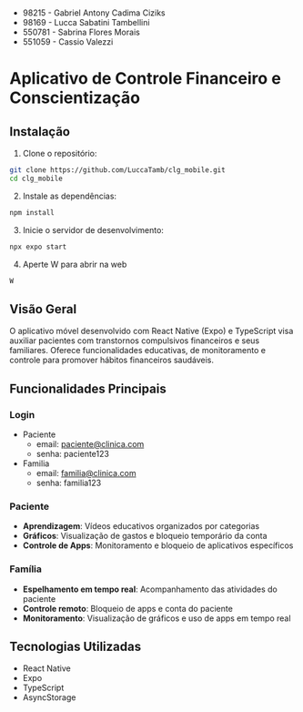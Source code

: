 #
- 98215 - Gabriel Antony Cadima Ciziks 
- 98169 - Lucca Sabatini Tambellini
- 550781 - Sabrina Flores Morais
- 551059 - Cassio Valezzi   
#

# Aplicativo de Controle Financeiro e Conscientização

## Instalação
1. Clone o repositório:
```bash
git clone https://github.com/LuccaTamb/clg_mobile.git
cd clg_mobile
```

2. Instale as dependências:
```bash
npm install
```

3. Inicie o servidor de desenvolvimento:
```bash
npx expo start
```

4. Aperte W para abrir na web
```bash
W
```

## Visão Geral
O aplicativo móvel desenvolvido com React Native (Expo) e TypeScript visa auxiliar pacientes com transtornos compulsivos financeiros e seus familiares. Oferece funcionalidades educativas, de monitoramento e controle para promover hábitos financeiros saudáveis.


## Funcionalidades Principais

### Login
- Paciente
    - email: paciente@clinica.com
    - senha: paciente123 
- Familia
    - email: familia@clinica.com
    - senha: familia123

### Paciente
- **Aprendizagem**: Vídeos educativos organizados por categorias
- **Gráficos**: Visualização de gastos e bloqueio temporário da conta
- **Controle de Apps**: Monitoramento e bloqueio de aplicativos específicos

### Família
- **Espelhamento em tempo real**: Acompanhamento das atividades do paciente
- **Controle remoto**: Bloqueio de apps e conta do paciente
- **Monitoramento**: Visualização de gráficos e uso de apps em tempo real

## Tecnologias Utilizadas
- React Native 
- Expo
- TypeScript
- AsyncStorage
